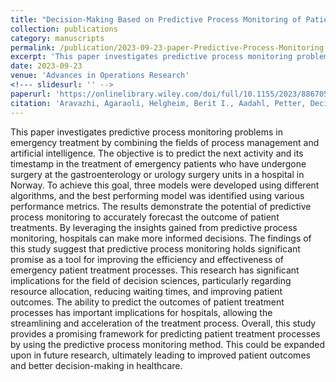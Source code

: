 ```yaml
---
title: "Decision-Making Based on Predictive Process Monitoring of Patient Treatment Processes: A Case Study of Emergency Patients"
collection: publications
category: manuscripts
permalink: /publication/2023-09-23-paper-Predictive-Process-Monitoring
excerpt: 'This paper investigates predictive process monitoring problems in emergency treatment by combining the fields of process management and artificial intelligence.'
date: 2023-09-23
venue: 'Advances in Operations Research'
<!--- slidesurl: '' -->
paperurl: 'https://onlinelibrary.wiley.com/doi/full/10.1155/2023/8867057'
citation: 'Aravazhi, Agaraoli, Helgheim, Berit I., Aadahl, Petter, Decision-Making Based on Predictive Process Monitoring of Patient Treatment Processes: A Case Study of Emergency Patients, Advances in Operations Research, 2023, 8867057, 10 pages, 2023. https://doi.org/10.1155/2023/8867057'
---
```


This paper investigates predictive process monitoring problems in emergency treatment by combining the fields of process management and artificial intelligence. The objective is to predict the next activity and its timestamp in the treatment of emergency patients who have undergone surgery at the gastroenterology or urology surgery units in a hospital in Norway. To achieve this goal, three models were developed using different algorithms, and the best performing model was identified using various performance metrics. The results demonstrate the potential of predictive process monitoring to accurately forecast the outcome of patient treatments. By leveraging the insights gained from predictive process monitoring, hospitals can make more informed decisions. The findings of this study suggest that predictive process monitoring holds significant promise as a tool for improving the efficiency and effectiveness of emergency patient treatment processes. This research has significant implications for the field of decision sciences, particularly regarding resource allocation, reducing waiting times, and improving patient outcomes. The ability to predict the outcomes of patient treatment processes has important implications for hospitals, allowing the streamlining and acceleration of the treatment process. Overall, this study provides a promising framework for predicting patient treatment processes by using the predictive process monitoring method. This could be expanded upon in future research, ultimately leading to improved patient outcomes and better decision-making in healthcare.
